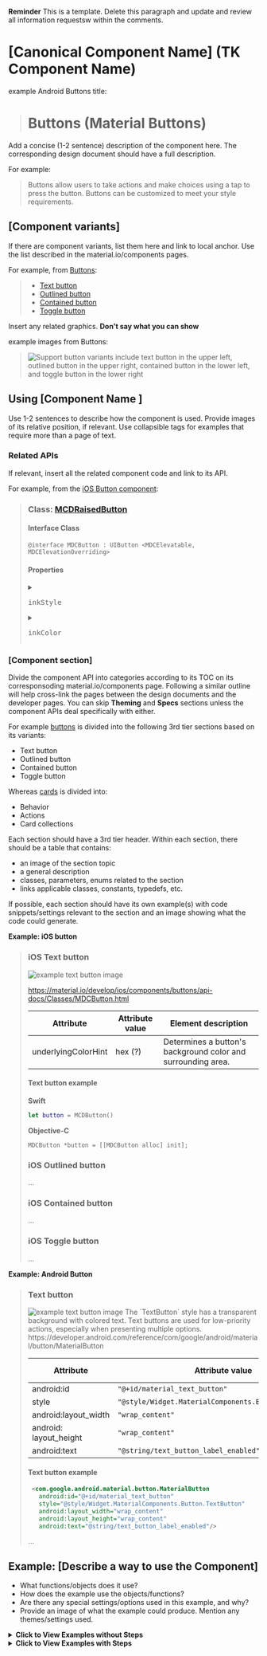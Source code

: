 <!--docs:
title: ""
layout: detail
section: components
excerpt: "This is the template for the developer articles for material.io."
iconId: 
path: /
api_doc_root: 
-->

<!-- this is a draft of a an article template for the material.io developer site.
This template is based on the current design article template at 
https://spec.googleplex.com/m2-spec-guide/authoring-content/component-article-template.html
The API documentation formatting is roughly based on https://developers.google.com/android-publisher/api-ref/inappproducts
-->

**Reminder** This is a template. Delete this paragraph and update and review all information requestsw within the comments.

# \[Canonical Component Name\] (TK Component Name)

example Android Buttons title:

> # Buttons (Material Buttons)

Add a concise (1-2 sentence) description of the component here. The corresponding design document should have a full description.

For example:

> Buttons allow users to take actions and make choices using a tap to press the button.
> Buttons can be customized to meet your style requirements.

## \[Component variants\]
If there are component variants, list them here and link to local anchor. Use the list described in the material.io/components pages.

For example, from [Buttons](https://material.io/components/buttons/#usage):

> * [Text button](#ios-text-button)
> * [Outlined button](#ios-outlined-button)
> * [Contained button](#ios-contained-button)
> * [Toggle button](#ios-toggle-button)

Insert any related graphics. **Don't say what you can show**

example images from Buttons:
> <img src="/docs/buttons-types-all.png" alt="Support button variants include text button in the upper left, outlined button in the upper right, contained button in the lower left, and toggle button in the lower right">

<!-- Note that the iOS team has added a TOC to their repo, and it appears to be from https://github.com/jonschlinkert/markdown-toc -->
<!-- toc -->

## Using \[Component Name \]

Use 1-2 sentences to describe how the component is used. Provide images of its relative position, if relevant. Use collapsible tags for examples that require more than a page of text.

### Related APIs

If relevant, insert all the related component code and link to its API.

For example, from the [iOS Button component](https://material.io/components/ios/catalog/buttons/api-docs/Classes.html#/c:objc(cs)MDCRaisedButton):

> ### Class: [MCDRaisedButton](https://material.io/components/ios/catalog/buttons/api-docs/Classes.html#/c:objc(cs)MDCRaisedButton)
> 
> #### Interface Class
> ```obj-C
> @interface MDCButton : UIButton <MDCElevatable, MDCElevationOverriding>
> ```
>
> #### Properties
> <details>
   >   <summary><pre>inkStyle</pre></summary>
   > stuff
   > </details>
>   <details>
   > <summary><pre>inkColor</pre></summary>
   > stuff
>   </detalis>

### \[Component section\]
Divide the component API into categories according to its TOC on its corresponsoding material.io/components page. Following a similar outline will help cross-link the pages between the design documents and the developer pages. You can skip **Theming** and **Specs** sections unless the component APIs deal specifically with either.

For example [buttons](material.io/components/buttons/) is divided into the following 3rd tier sections based on its variants:

* Text button
* Outlined button
* Contained button
* Toggle button


Whereas [cards](https://material.io/components/cards/) is divided into:

* Behavior
* Actions
* Card collections


Each section should have a 3rd tier header. Within each section, there should be a table that contains:
* an image of the section topic
* a general description
* classes, parameters, enums related to the section
* links applicable classes, constants, typedefs, etc. 


If possible, each section should have its own example(s) with code snippets/settings relevant to the section and an image showing what the code could generate.

**Example: iOS button**

> 
> ### iOS Text button
> <img src="/docs/text-button-usage.png" alt="example text button image">
>
> https://material.io/develop/ios/components/buttons/api-docs/Classes/MDCButton.html
>
> 
>
> Attribute | Attribute value | Element description 
> ---|---|---
>  underlyingColorHint | hex (?) |Determines a button's background color and surrounding area. 
>
> #### Text button example
> **Swift**
> ```swift
> let button = MCDButton()
> ```
> **Objective-C**
> ```obj-c
> MDCButton *button = [[MDCButton alloc] init];
> ```
>
> ### iOS Outlined button
> ...
>
> ### iOS Contained button
> ...
> ### iOS Toggle button
> ...



**Example: Android Button**

> ### Text button
>
> <img src="/docs/text-button-usage.png" alt="example text button image">
> The `TextButton` style has a transparent background with colored text. Text buttons are used for low-priority actions, especially when presenting multiple options.
> https://developer.android.com/reference/com/google/android/material/button/MaterialButton
>
> Attribute | Attribute value | Element description
> ---|---|---
> android:id | `"@+id/material_text_button"` | 
> style | `"@style/Widget.MaterialComponents.Button.TextButton"` | 
> android:layout_width | `"wrap_content" ` |
> android: layout_height | `"wrap_content"` |
> android:text | `"@string/text_button_label_enabled"`| 
>
> #### Text button example
> ```xml
>  <com.google.android.material.button.MaterialButton
>    android:id="@+id/material_text_button"
>    style="@style/Widget.MaterialComponents.Button.TextButton"
>    android:layout_width="wrap_content"
>    android:layout_height="wrap_content"
>    android:text="@string/text_button_label_enabled"/>
>```
>
> ...
>

   
## Example: \[Describe a way to use the Component\]
* What functions/objects does it use?
* How does the example use the objects/functions?
* Are there any special settings/options used in this example, and why?
* Provide an image of what the example could produce. Mention any themes/settings used.

<details>
  <summary><b>Click to View Examples without Steps</b></summary>
  
  Describe the example and its components, including specific settings and instructions.
  
  > ### Example: Add a Filled and Elevated (Contained) Button
  > The following code adds a filled and elevated button to your app. Your theme's `colorPrimary` is the default background color and your theme's `colorOnPrimary` is the default text color.
  > <img src="/docs/contained-button-usage.png" alt="example of a filled an elevated button image">
  >   ```xml
  >    <com.google.android.material.button.MaterialButton
  >      android:id="@+id/material_button"
  >      android:layout_width="wrap_content"
  >      android:layout_height="wrap_content"
  >      android:text="@string/button_label_enabled"/>
  >  ```
  >  ### Example: Add a Filled and Unlevated Button
  > The following code adds a filled and unelevated button. Your theme's `colorPrimary` is the default background color and your theme's `colorOnPrimary` is the default text color.
  >  ```xml
  >    <com.google.android.material.button.MaterialButton
  >      android:id="@+id/disabled_material_button"
  >      android:layout_width="wrap_content"
  >      android:layout_height="wrap_content"
  >      android:enabled="false"
  >      android:text="@string/button_label_disabled"/>
  >  ```
  
</details>
  
<details>
  <summary><b>Click to View Examples with Steps</b></summary>
  
  If the example entails multiple steps, use a numbered list for each step. Break out iny installation/importation steps into its own list.
 
 List the steps to use the compnent. Include any installation/importation instructions in a separate list.
> ### Add a themed text button
> Follow the steps below to add a text button in your iOS application:
> <img src="/docs/ios-text-button.gif" alt="animated gif of a text button">
>
> 1. Add the following to your `Podfile`:
>   ```bash
>   pod 'MaterialComponents/Buttons'
>   ```
> 2. Run the `install` command:
>   ```bash
>    pod install
>    ```
> 3. In your source file, you will need to:
>    * import `MaterialButtons`
>      ```swift
>        import MaterialComponents.MaterialButtons
>      ```
>    * import `MaterialButtons_Theming`
>        ```swift
>        import MaterialComponents.MaterialButtons_Theming
>        ```
>    * initialize the button
>        ```swift
>        let button = MDCButton()
>        ```
>    * apply a theme to the text button
>        ```swift
>        button.applyTextTheme(withScheme: containerScheme)
>        ```

</details>
